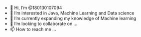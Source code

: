- 👋 Hi, I’m @180130107094
- 👀 I’m interested in Java, Machine Learning and Data science
- 🌱 I’m currently expanding my knowledge of Machine learning 
- 💞️ I’m looking to collaborate on ...
- 📫 How to reach me ...

<!---
180130107094/180130107094 is a ✨ special ✨ repository because its `README.md` (this file) appears on your GitHub profile.
You can click the Preview link to take a look at your changes.
--->
